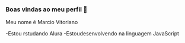 ### Boas vindas ao meu perfil  💙

Meu nome é Marcio Vitoriano 

-Estou rstudando Alura
-Estoudesenvolvendo na linguagem JavaScript 





